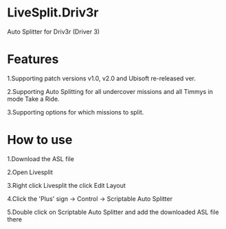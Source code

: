 # LiveSplit.Driv3r

Auto Splitter for Driv3r (Driver 3)

# Features
1.Supporting patch versions v1.0, v2.0 and Ubisoft re-released ver.

2.Supporting Auto Splitting for all undercover missions and all Timmys in mode Take a Ride.

3.Supporting options for which missions to split.

# How to use
1.Download the ASL file

2.Open Livesplit

3.Right click Livesplit the click Edit Layout

4.Click the 'Plus' sign -> Control -> Scriptable Auto Splitter

5.Double click on Scriptable Auto Splitter and add the downloaded ASL file there
